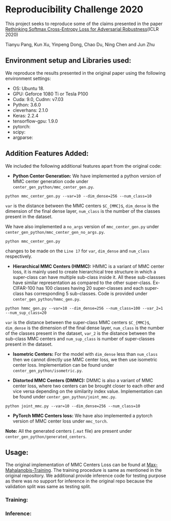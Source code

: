 # Reproducibility Challenge 2020
This project seeks to reproduce some of the claims presented in the paper [Rethinking Softmax Cross-Entropy Loss for Adversarial Robustness](https://arxiv.org/abs/1905.10626)(ICLR 2020)

Tianyu Pang, Kun Xu, Yinpeng Dong, Chao Du, Ning Chen and Jun Zhu

## Environment setup and Libraries used:

We reproduce the results presented in the original paper using the following environment settings:
- OS: Ubuntu 18.
- GPU: Geforce 1080 Ti or Tesla P100
- Cuda: 9.0, Cudnn: v7.03
- Python: 3.6.0
- cleverhans: 2.1.0
- Keras: 2.2.4
- tensorflow-gpu: 1.9.0
- pytorch:
- scipy:
- argparse:

## Addition Features Added:
We included the following additional features apart from the original code:
- **Python Center Generation:** We have implemented a python version of MMC center generation code under `center_gen_python/mmc_center_gen.py`.
```shell
python mmc_center_gen.py --var=10 --dim_dense=256 --num_class=10
```
`var` is the distance between the MMC centers `$C_{MMC}$`, `dim_dense` is the dimension of the final dense layer, `num_class` is the number of the classes present in the dataset. 

We have also implemented a `no_args` version of `mmc_center_gen.py` under `center_gen_python/mmc_center_gen_no_args.py`.
```shell
python mmc_center_gen.py
```
changes to be made on the `Line 17` for `var`, `dim_dense` and `num_class` respectively.

- **Hierarchical MMC Centers (HMMC):** HMMC is a variant of MMC center loss, it is mainly used to create hierarchical tree structure in which a super-class can have multiple sub-class inside it. All these sub-classses have similar representation as compared to the other super-class. Ex- CIFAR-100 has 100 classes having 20 super-classes and each super-class has corresponding 5 sub-classes. Code is provided under `center_gen_python/hmmc_gen.py`.
```shell
python hmmc_gen.py --var=10 --dim_dense=256 --num_class=100 --var_2=1 --num_sup_class=20
```
`var` is the distance between the super-class MMC centers `$C_{MMC}$`, `dim_dense` is the dimension of the final dense layer, `num_class` is the number of the classes present in the dataset, `var_2` is the distance between the sub-class MMC centers and `num_sup_class` is number of super-classes present in the dataset.  

- **Isometric Centers:** For the model with `dim_dense` less than `num_class` then we cannot directly use MMC center loss, we then use isometric center loss. Implementation can be found under `center_gen_python/isometric.py`. 

- **Distorted MMC Centers (DMMC):** DMMC is also a variant of MMC center loss, where two centers can be brought closer to each other and vice versa depending on the similarity index value. Implementation can be found under `center_gen_python/joint_mmc.py`. 
 ```shell
python joint_mmc.py --var=10 --dim_dense=256 --num_class=10 
```

- **PyTorch MMC Centers loss:** We have also implemented a pytorch version of MMC center loss under `mmc_torch`.

**Note:** All the generated centers (`.mat` file) are present under `center_gen_python/generated_centers`.


## Usage:
The original implementation of MMC Centers Loss can be found at [Max-Mahalanobis-Training](https://github.com/P2333/Max-Mahalanobis-Training). The training procedure is same as mentioned in the original repository. We additional provide inference code for testing purpose as there was no support for inference in the original repo because the validation split was same as testing split.

### Training:

### Inference:

